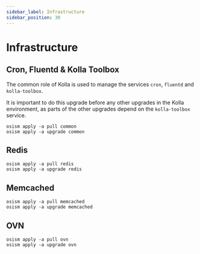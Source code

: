 ```yaml
---
sidebar_label: Infrastructure
sidebar_position: 30
---
```


# Infrastructure

## Cron, Fluentd & Kolla Toolbox

The common role of Kolla is used to manage the services `cron`, `fluentd`
and `kolla-toolbox`.

It is important to do this upgrade before any other upgrades in the Kolla
environment, as parts of the other upgrades depend on the `kolla-toolbox`
service.

```
osism apply -a pull common
osism apply -a upgrade common
```

## Redis

```
osism apply -a pull redis
osism apply -a upgrade redis
```

## Memcached

```
osism apply -a pull memcached
osism apply -a upgrade memcached
```

## OVN

```
osism apply -a pull ovn
osism apply -a upgrade ovn
```
